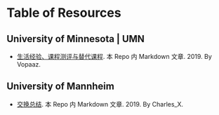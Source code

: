 # Table of Resources

## University of Minnesota | UMN

- [生活经验、课程测评与替代课程](University-of-Minnesota/2019-Vopaaz/Readme.md). 本 Repo 内 Markdown 文章. 2019. By Vopaaz.

## University of Mannheim

- [交换总结](University-of-Mannheim/2019-Charles_X/Readme.md). 本 Repo 内 Markdown 文章. 2019. By Charles_X.
